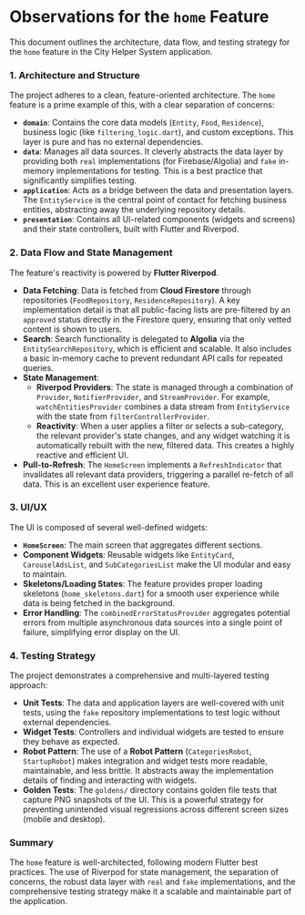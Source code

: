 # Observations for the `home` Feature

This document outlines the architecture, data flow, and testing strategy for the `home` feature in the City Helper System application.

### 1. Architecture and Structure

The project adheres to a clean, feature-oriented architecture. The `home` feature is a prime example of this, with a clear separation of concerns:

-   **`domain`**: Contains the core data models (`Entity`, `Food`, `Residence`), business logic (like `filtering_logic.dart`), and custom exceptions. This layer is pure and has no external dependencies.
-   **`data`**: Manages all data sources. It cleverly abstracts the data layer by providing both `real` implementations (for Firebase/Algolia) and `fake` in-memory implementations for testing. This is a best practice that significantly simplifies testing.
-   **`application`**: Acts as a bridge between the data and presentation layers. The `EntityService` is the central point of contact for fetching business entities, abstracting away the underlying repository details.
-   **`presentation`**: Contains all UI-related components (widgets and screens) and their state controllers, built with Flutter and Riverpod.

### 2. Data Flow and State Management

The feature's reactivity is powered by **Flutter Riverpod**.

-   **Data Fetching**: Data is fetched from **Cloud Firestore** through repositories (`FoodRepository`, `ResidenceRepository`). A key implementation detail is that all public-facing lists are pre-filtered by an `approved` status directly in the Firestore query, ensuring that only vetted content is shown to users.
-   **Search**: Search functionality is delegated to **Algolia** via the `EntitySearchRepository`, which is efficient and scalable. It also includes a basic in-memory cache to prevent redundant API calls for repeated queries.
-   **State Management**:
    -   **Riverpod Providers**: The state is managed through a combination of `Provider`, `NotifierProvider`, and `StreamProvider`. For example, `watchEntitiesProvider` combines a data stream from `EntityService` with the state from `filterControllerProvider`.
    -   **Reactivity**: When a user applies a filter or selects a sub-category, the relevant provider's state changes, and any widget watching it is automatically rebuilt with the new, filtered data. This creates a highly reactive and efficient UI.
-   **Pull-to-Refresh**: The `HomeScreen` implements a `RefreshIndicator` that invalidates all relevant data providers, triggering a parallel re-fetch of all data. This is an excellent user experience feature.

### 3. UI/UX

The UI is composed of several well-defined widgets:

-   **`HomeScreen`**: The main screen that aggregates different sections.
-   **Component Widgets**: Reusable widgets like `EntityCard`, `CarouselAdsList`, and `SubCategoriesList` make the UI modular and easy to maintain.
-   **Skeletons/Loading States**: The feature provides proper loading skeletons (`home_skeletons.dart`) for a smooth user experience while data is being fetched in the background.
-   **Error Handling**: The `combinedErrorStatusProvider` aggregates potential errors from multiple asynchronous data sources into a single point of failure, simplifying error display on the UI.

### 4. Testing Strategy

The project demonstrates a comprehensive and multi-layered testing approach:

-   **Unit Tests**: The data and application layers are well-covered with unit tests, using the `fake` repository implementations to test logic without external dependencies.
-   **Widget Tests**: Controllers and individual widgets are tested to ensure they behave as expected.
-   **Robot Pattern**: The use of a **Robot Pattern** (`CategoriesRobot`, `StartupRobot`) makes integration and widget tests more readable, maintainable, and less brittle. It abstracts away the implementation details of finding and interacting with widgets.
-   **Golden Tests**: The `goldens/` directory contains golden file tests that capture PNG snapshots of the UI. This is a powerful strategy for preventing unintended visual regressions across different screen sizes (mobile and desktop).

### Summary

The `home` feature is well-architected, following modern Flutter best practices. The use of Riverpod for state management, the separation of concerns, the robust data layer with `real` and `fake` implementations, and the comprehensive testing strategy make it a scalable and maintainable part of the application.
